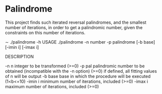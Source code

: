 # Palindrome

This project finds such iterated reversal palindromes, and the smallest number of iterations,
in order to get a palindromic number, given the constraints on this number of iterations.

∼ ./palindrome -h
USAGE
./palindrome -n number -p palindrome [-b base] [-imin i] [-imax i]

DESCRIPTION

-n n integer to be transformed (>=0)
-p pal palindromic number to be obtained (incompatible with the -n
option) (>=0)
if defined, all fitting values of n will be output
-b base base in which the procedure will be executed (1<b<=10)
-imin i minimum number of iterations, included (>=0)
-imax i maximum number of iterations, included (>=0)
